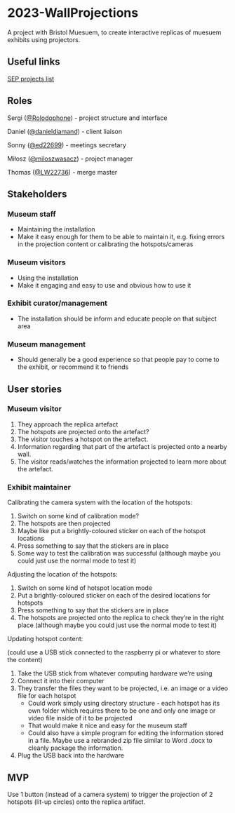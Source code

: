 # 2023-WallProjections

A project with Bristol Muesuem, to create interactive replicas of muesuem exhibits using projectors.

## Useful links

[SEP projects list](https://www.ole.bris.ac.uk/bbcswebdav/pid-8046087-dt-content-rid-46849402_2/xid-46849402_2)

## Roles

Sergi ([@Rolodophone](https://github.com/Rolodophone)) - project structure and interface

Daniel ([@danieldiamand](https://github.com/danieldiamand)) - client liaison

Sonny ([@ed22699](https://github.com/ed22699)) - meetings secretary

Miłosz ([@miloszwasacz](https://github.com/miloszwasacz)) - project manager

Thomas ([@LW22736](https://github.com/LW22736)) - merge master

## Stakeholders

### Museum staff

- Maintaining the installation
- Make it easy enough for them to be able to maintain it, e.g. fixing errors in the projection content or calibrating the hotspots/cameras

### Museum visitors

- Using the installation
- Make it engaging and easy to use and obvious how to use it

### Exhibit curator/management

- The installation should be inform and educate people on that subject area

### Museum management

- Should generally be a good experience so that people pay to come to the exhibit, or recommend it to friends

## User stories

### Museum visitor

1. They approach the replica artefact
2. The hotspots are projected onto the artefact?
3. The visitor touches a hotspot on the artefact.
4. Information regarding that part of the artefact is projected onto a nearby wall.
5. The visitor reads/watches the information projected to learn more about the artefact.

### Exhibit maintainer

Calibrating the camera system with the location of the hotspots:

1. Switch on some kind of calibration mode?
2. The hotspots are then projected
3. Maybe like put a brightly-coloured sticker on each of the hotspot locations
4. Press something to say that the stickers are in place
5. Some way to test the calibration was successful (although maybe you could just use the normal mode to test it)

Adjusting the location of the hotspots:

1. Switch on some kind of hotspot location mode
2. Put a brightly-coloured sticker on each of the desired locations for hotspots
3. Press something to say that the stickers are in place
4. The hotspots are projected onto the replica to check they’re in the right place (although maybe you could just use the normal mode to test it)

Updating hotspot content:

(could use a USB stick connected to the raspberry pi or whatever to store the content)

1. Take the USB stick from whatever computing hardware we’re using
2. Connect it into their computer
3. They transfer the files they want to be projected, i.e. an image or a video file for each hotspot
    - Could work simply using directory structure - each hotspot has its own folder which requires there to be one and only one image or video file inside of it to be projected
    - That would make it nice and easy for the museum staff
    - Could also have a simple program for editing the information stored in a file. Maybe use a rebranded zip file similar to Word .docx to cleanly package the information.
4. Plug the USB back into the hardware

## MVP

Use 1 button (instead of a camera system) to trigger the projection of 2 hotspots (lit-up circles) onto the replica artifact.
